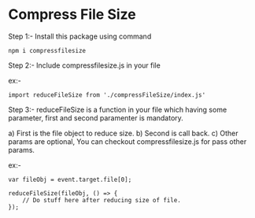 # Compress File Size


Step 1:- Install this package using command

    npm i compressfilesize

Step 2:- Include compressfilesize.js in your file

ex:- 
            
    import reduceFileSize from './compressFileSize/index.js'

Step 3:- reduceFileSize is a function in your file which having some parameter, first and second paramenter is mandatory.

a) First is the file object to reduce size.
b) Second is call back.
c) Other params are optional, You can checkout compressfilesize.js for pass other params.

ex:- 

    var fileObj = event.target.file[0];

    reduceFileSize(fileObj, () => {
        // Do stuff here after reducing size of file.
    });